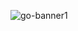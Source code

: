 ![go-banner1](https://github.com/aslan-asilon32/aslan-asilon32/assets/154386606/cdb51f1e-bead-40ab-b5f5-e155df3b488f)
